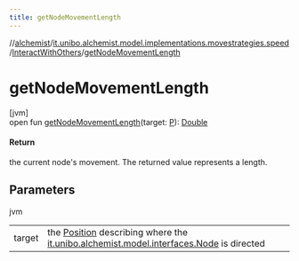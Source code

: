 ```yaml
---
title: getNodeMovementLength
---
```

//[alchemist](../../../index.html)/[it.unibo.alchemist.model.implementations.movestrategies.speed](../index.html)/[InteractWithOthers](index.html)/[getNodeMovementLength](get-node-movement-length.html)



# getNodeMovementLength



[jvm]\
open fun [getNodeMovementLength](get-node-movement-length.html)(target: [P](../../it.unibo.alchemist.model.implementations.layers/-uniform-layer/index.html)): [Double](https://kotlinlang.org/api/latest/jvm/stdlib/kotlin/-double/index.html)



#### Return



the current node's movement. The returned value represents a length.



## Parameters


jvm

| | |
|---|---|
| target | the [Position](../../it.unibo.alchemist.model.interfaces/-position/index.html) describing where the [it.unibo.alchemist.model.interfaces.Node](../../it.unibo.alchemist.model.interfaces/-node/index.html) is directed |




